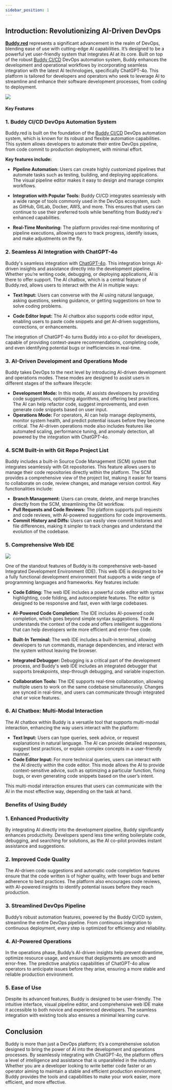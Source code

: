 ```yaml
---
sidebar_position: 1
---
```


## Introduction: Revolutionizing AI-Driven DevOps

[**Buddy.red**](https://buddy.red) represents a significant advancement in the realm of DevOps, blending ease of use with cutting-edge AI capabilities. It’s designed to be a powerful yet user-friendly system that integrates AI at its core. Built on top of the robust [Buddy CI/CD](https://buddy.works) DevOps automation system, Buddy enhances the development and operational workflows by incorporating seamless integration with the latest AI technologies, specifically ChatGPT-4o. This platform is tailored for developers and operators who seek to leverage AI to streamline and enhance their software development processes, from coding to deployment.

![](/img/ui.png)

#### Key Features

### 1. **Buddy CI/CD DevOps Automation System**

Buddy.red is built on the foundation of the [Buddy CI/CD](https://buddy.works) DevOps automation system, which is known for its robust and flexible automation capabilities. This system allows developers to automate their entire DevOps pipeline, from code commit to production deployment, with minimal effort. 

**Key features include:**

- **Pipeline Automation:** Users can create highly customized pipelines that automate tasks such as testing, building, and deploying applications. The visual pipeline editor makes it easy to design and manage complex workflows.

- **Integration with Popular Tools:** Buddy CI/CD integrates seamlessly with a wide range of tools commonly used in the DevOps ecosystem, such as GitHub, GitLab, Docker, AWS, and more. This ensures that users can continue to use their preferred tools while benefiting from Buddy.red's enhanced capabilities.

- **Real-Time Monitoring:** The platform provides real-time monitoring of pipeline executions, allowing users to track progress, identify issues, and make adjustments on the fly.

### 2. **Seamless AI Integration with ChatGPT-4o**

Buddy's seamless integration with [ChatGPT-4o](https://openai.com/index/hello-gpt-4o). This integration brings AI-driven insights and assistance directly into the development pipeline. Whether you’re writing code, debugging, or deploying applications, AI is there to offer support. The AI chatbox, which is a central feature of Buddy.red, allows users to interact with the AI in multiple ways:

- **Text Input:** Users can converse with the AI using natural language, asking questions, seeking guidance, or getting suggestions on how to solve coding problems.

- **Code Editor Input:** The AI chatbox also supports code editor input, enabling users to paste code snippets and get AI-driven suggestions, corrections, or enhancements.

The integration of ChatGPT-4o turns Buddy into a co-pilot for developers, capable of providing context-aware recommendations, completing code, and even identifying potential bugs or inefficiencies in real-time.

### 3. **AI-Driven Development and Operations Mode**

Buddy takes DevOps to the next level by introducing AI-driven development and operations modes. These modes are designed to assist users in different stages of the software lifecycle:

- **Development Mode:** In this mode, AI assists developers by providing code suggestions, optimizing algorithms, and offering best practices. The AI can help refactor code, suggest improvements, and even generate code snippets based on user input.
- **Operations Mode:** For operators, AI can help manage deployments, monitor system health, and predict potential issues before they become critical. The AI-driven operations mode also includes features like automated scaling, performance tuning, and anomaly detection, all powered by the integration with ChatGPT-4o.

### 4. **SCM Built-in with Git Repo Project List**

Buddy includes a built-in Source Code Management (SCM) system that integrates seamlessly with Git repositories. This feature allows users to manage their code repositories directly within the platform. The SCM provides a comprehensive view of the project list, making it easier for teams to collaborate on code, review changes, and manage version control. Key functionalities include:

- **Branch Management:** Users can create, delete, and merge branches directly from the SCM, streamlining the Git workflow.
- **Pull Requests and Code Reviews:** The platform supports pull requests and code reviews, with AI-powered suggestions for code improvements.
- **Commit History and Diffs:** Users can easily view commit histories and file differences, making it simpler to track changes and understand the evolution of the codebase.

### 5. **Comprehensive Web IDE**

![](/img/ide.png)

One of the standout features of Buddy is its comprehensive web-based Integrated Development Environment (IDE). This web IDE is designed to be a fully functional development environment that supports a wide range of programming languages and frameworks. Key features include:

- **Code Editing:** The web IDE includes a powerful code editor with syntax highlighting, code folding, and autocomplete features. The editor is designed to be responsive and fast, even with large codebases.

- **AI-Powered Code Completion:** The IDE includes AI-powered code completion, which goes beyond simple syntax suggestions. The AI understands the context of the code and offers intelligent suggestions that can help developers write more efficient and error-free code.

- **Built-In Terminal:** The web IDE includes a built-in terminal, allowing developers to run commands, manage dependencies, and interact with the system without leaving the browser.

- **Integrated Debugger:** Debugging is a critical part of the development process, and Buddy's web IDE includes an integrated debugger that supports breakpoints, step-through debugging, and variable inspection.

- **Collaboration Tools:** The IDE supports real-time collaboration, allowing multiple users to work on the same codebase simultaneously. Changes are synced in real-time, and users can communicate through integrated chat or voice features.

### 6. **AI Chatbox: Multi-Modal Interaction**

The AI chatbox within Buddy is a versatile tool that supports multi-modal interaction, enhancing the way users interact with the platform:

- **Text Input:** Users can type queries, seek advice, or request explanations in natural language. The AI can provide detailed responses, suggest best practices, or explain complex concepts in a user-friendly manner.
- **Code Editor Input:** For more technical queries, users can interact with the AI directly within the code editor. This mode allows the AI to provide context-sensitive advice, such as optimizing a particular function, fixing bugs, or even generating code snippets based on the user’s intent.

This multi-modal interaction ensures that users can communicate with the AI in the most effective way, depending on the task at hand.

### Benefits of Using Buddy

### 1. **Enhanced Productivity**

By integrating AI directly into the development pipeline, Buddy significantly enhances productivity. Developers spend less time writing boilerplate code, debugging, and searching for solutions, as the AI co-pilot provides instant assistance and suggestions.

### 2. **Improved Code Quality**

The AI-driven code suggestions and automatic code completion features ensure that the code written is of higher quality, with fewer bugs and better adherence to best practices. The platform also encourages code reviews, with AI-powered insights to identify potential issues before they reach production.

### 3. **Streamlined DevOps Pipeline**

Buddy’s robust automation features, powered by the Buddy CI/CD system, streamline the entire DevOps pipeline. From continuous integration to continuous deployment, every step is optimized for efficiency and reliability.

### 4. **AI-Powered Operations**

In the operations phase, Buddy’s AI-driven insights help prevent downtime, optimize resource usage, and ensure that deployments are smooth and error-free. The predictive analytics capabilities of ChatGPT-4o allow operators to anticipate issues before they arise, ensuring a more stable and reliable production environment.

### 5. **Ease of Use**

Despite its advanced features, Buddy is designed to be user-friendly. The intuitive interface, visual pipeline editor, and comprehensive web IDE make it accessible to both novice and experienced developers. The seamless integration with existing tools also ensures a minimal learning curve.

## Conclusion

Buddy is more than just a DevOps platform; it’s a comprehensive solution designed to bring the power of AI into the development and operations processes. By seamlessly integrating with ChatGPT-4o, the platform offers a level of intelligence and assistance that is unparalleled in the industry. Whether you are a developer looking to write better code faster or an operator aiming to maintain a stable and efficient production environment, Buddy provides the tools and capabilities to make your work easier, more efficient, and more effective.